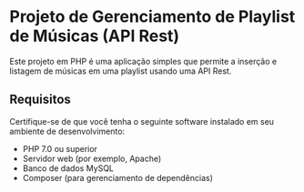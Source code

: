 # Projeto de Gerenciamento de Playlist de Músicas (API Rest)

Este projeto em PHP é uma aplicação simples que permite a inserção e listagem de músicas em uma playlist usando uma API Rest.

## Requisitos

Certifique-se de que você tenha o seguinte software instalado em seu ambiente de desenvolvimento:

- PHP 7.0 ou superior
- Servidor web (por exemplo, Apache)
- Banco de dados MySQL
- Composer (para gerenciamento de dependências)

